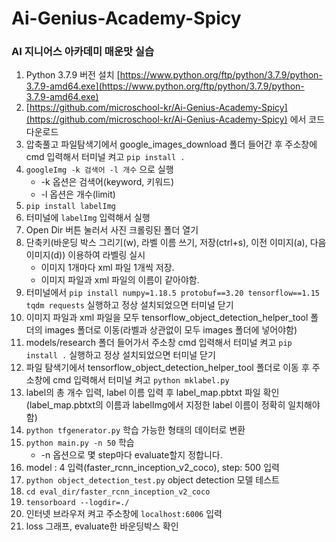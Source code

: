# Ai-Genius-Academy-Spicy
### AI 지니어스 아카데미 매운맛 실습

1. Python 3.7.9 버전 설치 [https://www.python.org/ftp/python/3.7.9/python-3.7.9-amd64.exe](https://www.python.org/ftp/python/3.7.9/python-3.7.9-amd64.exe)
2. [https://github.com/microschool-kr/Ai-Genius-Academy-Spicy](https://github.com/microschool-kr/Ai-Genius-Academy-Spicy) 에서 코드 다운로드
3. 압축풀고 파일탐색기에서 google_images_download 폴더 들어간 후 주소창에 cmd 입력해서 터미널 켜고 `pip install .`
4. `googleImg -k 검색어 -l 개수` 으로 실행
    - -k 옵션은 검색어(keyword, 키워드)
    - -l 옵션은 개수(limit)
5. `pip install labelImg`
6. 터미널에 `labelImg` 입력해서 실행
7. Open Dir 버튼 눌러서 사진 크롤링된 폴더 열기
8. 단축키(바운딩 박스 그리기(w), 라벨 이름 쓰기, 저장(ctrl+s), 이전 이미지(a), 다음 이미지(d)) 이용하여 라벨링 실시
    - 이미지 1개마다 xml 파일 1개씩 저장.
    - 이미지 파일과 xml 파일의 이름이 같아야함.
9. 터미널에서 `pip install numpy=1.18.5 protobuf==3.20 tensorflow==1.15 tqdm requests` 실행하고 정상 설치되었으면 터미널 닫기
10. 이미지 파일과 xml 파일을 모두 tensorflow_object_detection_helper_tool 폴더의 images 폴더로 이동(라벨과 상관없이 모두 images 폴더에 넣어야함)
11. models/research 폴더 들어가서 주소창 cmd 입력해서 터미널 켜고 `pip install .` 실행하고 정상 설치되었으면 터미널 닫기
12. 파일 탐색기에서 tensorflow_object_detection_helper_tool 폴더로 이동 후 주소창에 cmd 입력해서 터미널 켜고 `python mklabel.py`
13. label의 총 개수 입력, label 이름 입력 후 label_map.pbtxt 파일 확인(label_map.pbtxt의 이름과 labelImg에서 지정한 label 이름이 정확히 일치해야함)
14. `python tfgenerator.py` 학습 가능한 형태의 데이터로 변환
15. `python main.py -n 50` 학습
    - -n 옵션으로 몇 step마다 evaluate할지 정합니다.
16. model : 4 입력(faster_rcnn_inception_v2_coco), step: 500 입력
17. `python object_detection_test.py` object detection 모델 테스트
18. `cd eval_dir/faster_rcnn_inception_v2_coco`
19. `tensorboard --logdir=./`
20. 인터넷 브라우저 켜고 주소창에 `localhost:6006` 입력
21. loss 그래프, evaluate한 바운딩박스 확인
